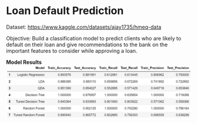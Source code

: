 # Loan Default Prediction 

Dataset: https://www.kaggle.com/datasets/ajay1735/hmeq-data 

Objective: Build a classification model to predict clients who are likely to default on their loan and give
recommendations to the bank on the important features to consider while approving a loan.

**Model Results**
![alt text](https://github.com/fnhbxaa/DS-projects/blob/cf93fe5be95dd69e7951f9773616e7a1d0c0fbff/image.png)
